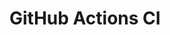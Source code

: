 # GitHub Actions CI

































































































































































































































